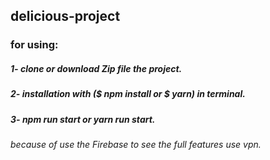 ## delicious-project
<h3>for using:</h3>
<h5>1- clone or download Zip file the project.</h5>
<h5>2- installation with ($ npm install or $ yarn) in terminal.</h5>
<h5>3- npm run start or yarn run start.</h5>

<i>because of use the Firebase to see the full features use vpn.</i>
